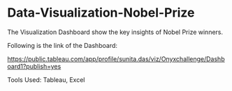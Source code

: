 # Data-Visualization-Nobel-Prize

The Visualization Dashboard show the key insights of Nobel Prize winners.

Following is the link of the Dashboard:

https://public.tableau.com/app/profile/sunita.das/viz/Onyxchallenge/Dashboard1?publish=yes

Tools Used: 
Tableau, Excel


